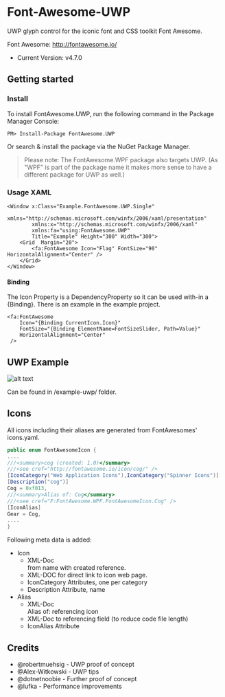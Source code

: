 # Font-Awesome-UWP

UWP glyph control for the iconic font and CSS toolkit Font Awesome.

Font Awesome: http://fontawesome.io/
- Current Version: v4.7.0


## Getting started

### Install

To install FontAwesome.UWP, run the following command in the Package Manager Console:
```
PM> Install-Package FontAwesome.UWP
```

Or search & install the package via the NuGet Package Manager.

> Please note: The FontAwesome.WPF package also targets UWP. (As "WPF" is part of the package name it makes more sense to have a different package for UWP as well.)


### Usage XAML

```
<Window x:Class="Example.FontAwesome.UWP.Single"
        xmlns="http://schemas.microsoft.com/winfx/2006/xaml/presentation"
        xmlns:x="http://schemas.microsoft.com/winfx/2006/xaml"
        xmlns:fa="using:FontAwesome.UWP"
        Title="Example" Height="300" Width="300">
    <Grid  Margin="20">
        <fa:FontAwesome Icon="Flag" FontSize="90" HorizontalAlignment="Center" />
    </Grid>
</Window>
```


#### Binding

The Icon Property is a DependencyProperty so it can be used with-in a {Binding}. There is an example in the example project.

```
<fa:FontAwesome 
    Icon="{Binding CurrentIcon.Icon}"
    FontSize="{Binding ElementName=FontSizeSlider, Path=Value}"
    HorizontalAlignment="Center"
 />
```

## UWP Example

![alt text](/doc/screen-example-uwp.png "Example")

Can be found in /example-uwp/ folder.

## Icons

All icons including their aliases are generated from FontAwesomes' icons.yaml. 

```C#
public enum FontAwesomeIcon {
....
///<summary>cog (created: 1.0)</summary>
///<see cref="http://fontawesome.io/icon/cog/" />
[IconCategory("Web Application Icons"),IconCategory("Spinner Icons")]
[Description("cog")]
Cog = 0xf013,
///<summary>Alias of: Cog</summary>
///<see cref="F:FontAwesome.WPF.FontAwesomeIcon.Cog" />
[IconAlias]
Gear = Cog,
....
}
```

Following meta data is added:
* Icon
	* XML-Doc <summary> from name with created reference.
	* XML-DOC <see /> for direct link to icon web page.
	* IconCategory Attributes, one per category
	* Description Attribute, name
* Alias
	* XML-Doc <summary> Alias of: referencing icon
	* XML-Doc <see /> to referencing field (to reduce code file length)
	* IconAlias Attribute


## Credits
* @robertmuehsig - UWP proof of concept
* @Alex-Witkowski - UWP tips
* @dotnetnoobie - Further proof of concept
* @lufka - Performance improvements
